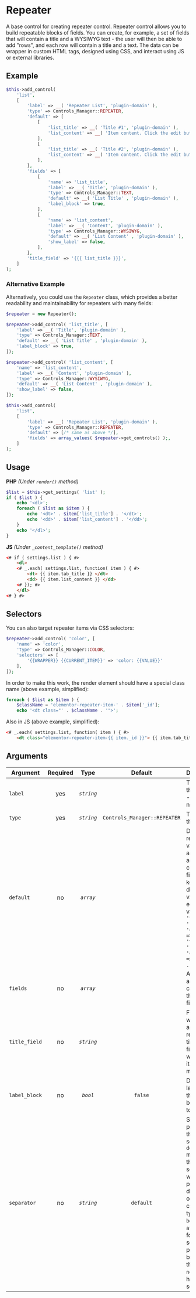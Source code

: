 # Repeater
A base control for creating repeater control. Repeater control allows you to build repeatable blocks of fields. You can create, for example, a set of fields that will contain a title and a WYSIWYG text - the user will then be able to add "rows", and each row will contain a title and a text. The data can be wrapper in custom HTML tags, designed using CSS, and interact using JS or external libraries.

## Example

```php
$this->add_control(
	'list',
	[
		'label' => __( 'Repeater List', 'plugin-domain' ),
		'type' => Controls_Manager::REPEATER,
		'default' => [
			[
				'list_title' => __( 'Title #1', 'plugin-domain' ),
				'list_content' => __( 'Item content. Click the edit button to change this text.', 'plugin-domain' ),
			],
			[
				'list_title' => __( 'Title #2', 'plugin-domain' ),
				'list_content' => __( 'Item content. Click the edit button to change this text.', 'plugin-domain' ),
			],
		],
		'fields' => [
			[
				'name' => 'list_title',
				'label' => __( 'Title', 'plugin-domain' ),
				'type' => Controls_Manager::TEXT,
				'default' => __( 'List Title' , 'plugin-domain' ),
				'label_block' => true,
			],
			[
				'name' => 'list_content',
				'label' => __( 'Content', 'plugin-domain' ),
				'type' => Controls_Manager::WYSIWYG,
				'default' => __( 'List Content' , 'plugin-domain' ),
				'show_label' => false,
			],
		],
		'title_field' => '{{{ list_title }}}',
	]
);
```

### Alternative Example

Alternatively, you could use the `Repeater` class, which provides a better readability and maintainability for repeaters with many fields:

```php
$repeater = new Repeater();

$repeater->add_control( 'list_title', [
	'label' => __( 'Title', 'plugin-domain' ),
	'type' => Controls_Manager::TEXT,
	'default' => __( 'List Title' , 'plugin-domain' ),
	'label_block' => true,
]);

$repeater->add_control( 'list_content', [
	'name' => 'list_content',
	'label' => __( 'Content', 'plugin-domain' ),
	'type' => Controls_Manager::WYSIWYG,
	'default' => __( 'List Content' , 'plugin-domain' ),
	'show_label' => false,
]);

$this->add_control(
	'list',
	[
		'label' => __( 'Repeater List', 'plugin-domain' ),
		'type' => Controls_Manager::REPEATER,
		'default' => [/* same as above */],
		'fields' => array_values( $repeater->get_controls() );,
	]
);
```


## Usage

**PHP** *(Under `render()` method)*
```php
$list = $this->get_settings( 'list' );
if ( $list ) {
	echo '<dl>';
	foreach ( $list as $item ) {
		echo '<dt>' . $item['list_title'] . '</dt>';
		echo '<dd>' . $item['list_content'] . '</dd>';
	}
	echo '</dl>';
}
```

**JS** *(Under `_content_template()` method)*
```html
<# if ( settings.list ) { #>
	<dl>
	<# _.each( settings.list, function( item ) { #>
		<dt> {{ item.tab_title }} </dt>
		<dd> {{ item.list_content }} </dd>
	<# }); #>
	</dl>
<# } #>
```

## Selectors
You can also target repeater items via CSS selectors:

```php
$repeater->add_control( 'color', [
	'name' => 'color',
	'type' => Controls_Manager::COLOR,
	'selectors' => [
		'{{WRAPPER}} {{CURRENT_ITEM}}' => 'color: {{VALUE}}'
	],
]);
```

In order to make this work, the render element should have a special class name (above example, simplified):

```php
foreach ( $list as $item ) {
	$className = 'elementor-repeater-item-' . $item['_id'];
	echo '<dt class="' . $className . '">';
```

Also in JS  (above example, simplified):

```html
<# _.each( settings.list, function( item ) { #>
	<dt class="elementor-repeater-item-{{ item._id }}"> {{ item.tab_title }} </dt>
```

## Arguments

Argument           | Required   | Type         | Default                      | Description
------------       | :--------: | :------:     | :--------------------------: | ---------------------------------------------
`label`            | yes        | *`string`*   |                              | The label of the control - displayed next to it
`type`             | yes        | *`string`*   | `Controls_Manager::REPEATER` | The type of the control
`default`          | no         | *`array`*    |                              | Default repeater values. An array of arrays containing fields as keys and default values for each key as values: `[ [ 'title' => '', 'content' => '' ], [ 'title' => '', 'content' => '' ], ... ]`
`fields`           | no         | *`array`*    |                              | An array of arrays contaning the repeter fields.
`title_field`      | no         | *`string`*   |                              | Field that will be used as the repeater title in the fields list when the item is mnimized.
`label_block`      | no         | *`bool`*     | `false`                      | Display the label above the control by setting to true
`separator`        | no         | *`string`*   | `default`                    | Set the position of the control separator. `default` means that the separator will be posited depending on the control type. `before` or `after` will force the separator position before/after the control. `none` will hide the separator
